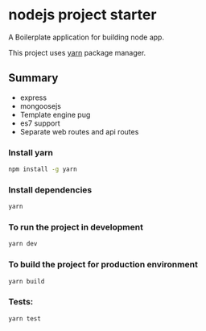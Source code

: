 # nodejs project starter

A Boilerplate application for building node app.

This project uses [yarn](https://yarnpkg.com/) package manager.

## Summary
- express
- mongoosejs
- Template engine pug
- es7 support
- Separate web routes and api routes

### Install yarn

```sh
npm install -g yarn
```

### Install dependencies

```sh
yarn
```

### To run the project in development

```sh
yarn dev
```

### To build the project for production environment

```sh
yarn build
```


### Tests:

```sh
yarn test
```
